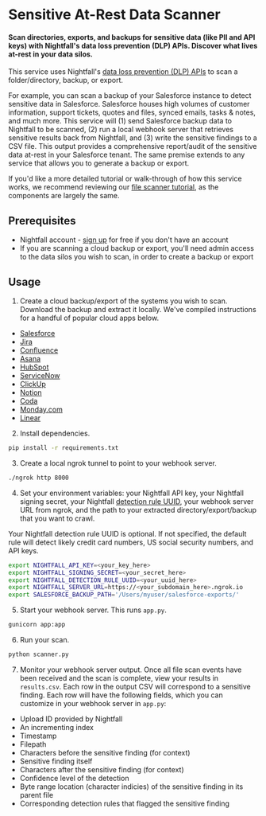 # Sensitive At-Rest Data Scanner

#### Scan directories, exports, and backups for sensitive data (like PII and API keys) with Nightfall's data loss prevention (DLP) APIs. Discover what lives at-rest in your data silos.

This service uses Nightfall's [data loss prevention (DLP) APIs](https://nightfall.ai/developer-platform) to scan a folder/directory, backup, or export. 

For example, you can scan a backup of your Salesforce instance to detect sensitive data in Salesforce. Salesforce houses high volumes of customer information, support tickets, quotes and files, synced emails, tasks & notes, and much more. This service will (1) send Salesforce backup data to Nightfall to be scanned, (2) run a local webhook server that retrieves sensitive results back from Nightfall, and (3) write the sensitive findings to a CSV file. This output provides a comprehensive report/audit of the sensitive data at-rest in your Salesforce tenant. The same premise extends to any service that allows you to generate a backup or export.

If you'd like a more detailed tutorial or walk-through of how this service works, we recommend reviewing our [file scanner tutorial](https://github.com/nightfallai/file-scanner-tutorial), as the components are largely the same.

## Prerequisites

* Nightfall account - [sign up](https://app.nightfall.ai/sign-up) for free if you don't have an account
* If you are scanning a cloud backup or export, you'll need admin access to the data silos you wish to scan, in order to create a backup or export

## Usage

1. Create a cloud backup/export of the systems you wish to scan. Download the backup and extract it locally. We've compiled instructions for a handful of popular cloud apps below.

- [Salesforce](https://help.salesforce.com/s/articleView?id=sf.admin_exportdata.htm&type=5)
- [Jira](https://confluence.atlassian.com/adminjiraserver/backing-up-data-938847673.html)
- [Confluence](https://confluence.atlassian.com/doc/manually-backing-up-the-site-152405.html)
- [Asana](https://asana.com/guide/help/faq/security#gl-full-org-export)
- [HubSpot](https://knowledge.hubspot.com/account/export-your-content-and-data)
- [ServiceNow](https://docs.servicenow.com/bundle/rome-platform-administration/page/administer/export-sets/concept/c_ExportSets.html)
- [ClickUp](https://docs.clickup.com/en/articles/1907587-data-portability-export-your-workspace-s-data)
- [Notion](https://www.notion.so/help/back-up-your-data)
- [Coda](https://help.coda.io/en/articles/1222787-how-can-i-export-data-from-coda)
- [Monday.com](https://support.monday.com/hc/en-us/articles/360002543719-How-to-export-your-entire-account-s-data)
- [Linear](https://linear.app/docs/google-sheets)

2. Install dependencies.

```bash
pip install -r requirements.txt
```

3. Create a local ngrok tunnel to point to your webhook server.

```bash
./ngrok http 8000
```

4. Set your environment variables: your Nightfall API key, your Nightfall signing secret, your Nightfall [detection rule UUID](https://docs.nightfall.ai/docs/creating-detection-rules), your webhook server URL from ngrok, and the path to your extracted directory/export/backup that you want to crawl.

Your Nightfall detection rule UUID is optional. If not specified, the default rule will detect likely credit card numbers, US social security numbers, and API keys.

```bash
export NIGHTFALL_API_KEY=<your_key_here>
export NIGHTFALL_SIGNING_SECRET=<your_secret_here>
export NIGHTFALL_DETECTION_RULE_UUID=<your_uuid_here>
export NIGHTFALL_SERVER_URL=https://<your_subdomain_here>.ngrok.io
export SALESFORCE_BACKUP_PATH='/Users/myuser/salesforce-exports/'
```

5. Start your webhook server. This runs `app.py`.

```bash
gunicorn app:app
```

6. Run your scan.

```python
python scanner.py
```

7. Monitor your webhook server output. Once all file scan events have been received and the scan is complete, view your results in `results.csv`. Each row in the output CSV will correspond to a sensitive finding. Each row will have the following fields, which you can customize in your webhook server in `app.py`: 

* Upload ID provided by Nightfall
* An incrementing index
* Timestamp
* Filepath
* Characters before the sensitive finding (for context)
* Sensitive finding itself
* Characters after the sensitive finding (for context)
* Confidence level of the detection
* Byte range location (character indicies) of the sensitive finding in its parent file
* Corresponding detection rules that flagged the sensitive finding
